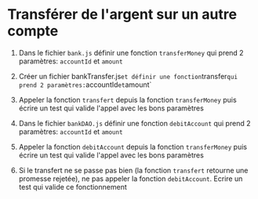 # Transférer de l'argent sur un autre compte

1. Dans le fichier `bank.js` définir une fonction `transferMoney` qui prend 2 paramètres: `accountId` et `amount`

2. Créer un fichier bankTransfer.js` et définir une fonction `transfer` qui prend 2 paramètres: `accountId` et `amount`

3. Appeler la fonction `transfert` depuis la fonction `transferMoney` puis écrire un test qui valide l'appel avec les bons paramètres

4. Dans le fichier `bankDAO.js` définir une fonction `debitAccount` qui prend 2 paramètres: `accountId` et `amount`

5. Appeler la fonction `debitAccount` depuis la fonction `transferMoney` puis écrire un test qui valide l'appel avec les bons paramètres

6. Si le transfert ne se passe pas bien (la fonction `transfert` retourne une promesse rejetée), ne pas appeler la fonction `debitAccount`. Ecrire un test qui valide ce fonctionnement 
